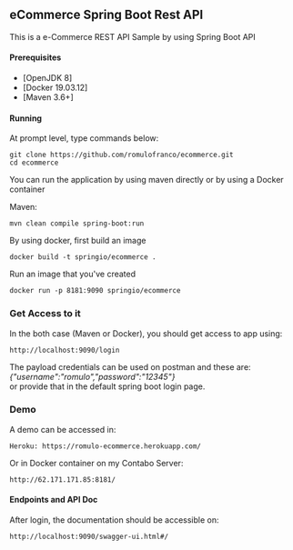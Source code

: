 ## eCommerce Spring Boot Rest API
This is a e-Commerce REST API Sample by using Spring Boot API

#### Prerequisites
- [OpenJDK 8]
- [Docker 19.03.12]
- [Maven 3.6+]

#### Running

At prompt level, type commands below:

    git clone https://github.com/romulofranco/ecommerce.git
    cd ecommerce


You can run the application by using maven directly or by using a Docker container

Maven:
 
    mvn clean compile spring-boot:run

By using docker, first build an image

    docker build -t springio/ecommerce . 

Run an image that you've created 

    docker run -p 8181:9090 springio/ecommerce


### Get Access to it

In the both case (Maven or Docker), you should get access to app using:

    http://localhost:9090/login
 
The payload credentials can be used on postman and these are: 
    *{"username":"romulo","password":"12345"}*    
or provide that in the default spring boot login page.

### Demo

A demo can be accessed in:
  
    Heroku: https://romulo-ecommerce.herokuapp.com/

Or in Docker container on my Contabo Server:

    http://62.171.171.85:8181/

#### Endpoints and API Doc

After login, the documentation should be accessible on:

    http://localhost:9090/swagger-ui.html#/


